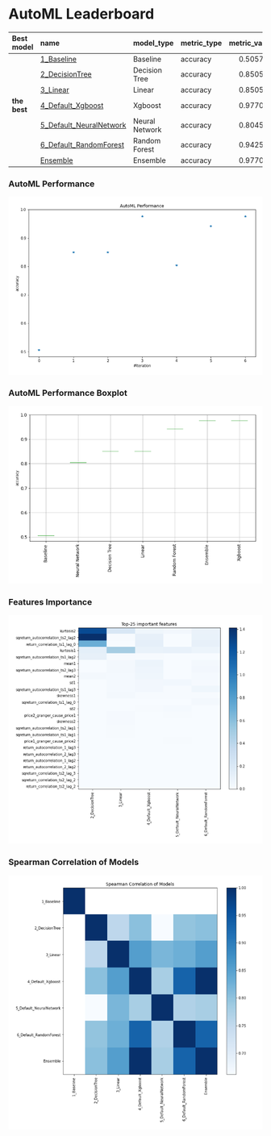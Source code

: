 # AutoML Leaderboard

| Best model   | name                                                         | model_type     | metric_type   |   metric_value |   train_time |
|:-------------|:-------------------------------------------------------------|:---------------|:--------------|---------------:|-------------:|
|              | [1_Baseline](1_Baseline/README.md)                           | Baseline       | accuracy      |       0.505747 |         7.6  |
|              | [2_DecisionTree](2_DecisionTree/README.md)                   | Decision Tree  | accuracy      |       0.850575 |        11.81 |
|              | [3_Linear](3_Linear/README.md)                               | Linear         | accuracy      |       0.850575 |        10.7  |
| **the best** | [4_Default_Xgboost](4_Default_Xgboost/README.md)             | Xgboost        | accuracy      |       0.977011 |        11.36 |
|              | [5_Default_NeuralNetwork](5_Default_NeuralNetwork/README.md) | Neural Network | accuracy      |       0.804598 |        10.05 |
|              | [6_Default_RandomForest](6_Default_RandomForest/README.md)   | Random Forest  | accuracy      |       0.942529 |        15.49 |
|              | [Ensemble](Ensemble/README.md)                               | Ensemble       | accuracy      |       0.977011 |         0.39 |

### AutoML Performance
![AutoML Performance](ldb_performance.png)

### AutoML Performance Boxplot
![AutoML Performance Boxplot](ldb_performance_boxplot.png)

### Features Importance
![features importance across models](features_heatmap.png)



### Spearman Correlation of Models
![models spearman correlation](correlation_heatmap.png)

